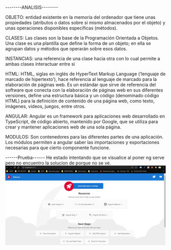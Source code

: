 --------ANALISIS--------

OBJETO: entidad existente en la memoria del ordenador que tiene unas propiedades (atributos o datos sobre sí mismo almacenados por el objeto) y unas operaciones disponibles específicas (métodos).

CLASES: Las clases son la base de la Programación Orientada a Objetos. Una clase es una plantilla que define la forma de un objeto; en ella se agrupan datos y métodos que operarán sobre esos datos.

INSTANCIAS: una referencia de una clase hacia otra con lo cual permite a ambas clases ínteractuar entre si

HTML: HTML, siglas en inglés de HyperText Markup Language (‘lenguaje de marcado de hipertexto’), hace referencia al lenguaje de marcado para la elaboración de páginas web. Es un estándar que sirve de referencia del software que conecta con la elaboración de páginas web en sus diferentes versiones, define una estructura básica y un código (denominado código HTML) para la definición de contenido de una página web, como texto, imágenes, videos, juegos, entre otros.

ANGULAR: Angular es un framework para aplicaciones web desarrollado en TypeScript, de código abierto, mantenido por Google, que se utiliza para crear y mantener aplicaciones web de una sola página.

MODULOS: Son contenedores para las diferentes partes de una aplicación. Los módulos permiten a angular saber las importaciones y exportaciones necesarias para que cierto componente funcione.


------Prueba------
He estado intentando que se visualice al poner ng serve pero no encuentro la solucion de porque no se ve.
<img src="prueba1.PNG" alt="nocargaangular">


